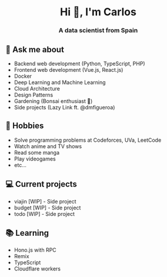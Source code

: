 <h1 align="center">Hi 👋, I'm Carlos</h1>
<h3 align="center">A data scientist from Spain</h3>

## 💬 Ask me about
- Backend web development (Python, TypeScript, PHP)
- Frontend web development (Vue.js, React.js)
- Docker
- Deep Learning and Machine Learning
- Cloud Architecture
- Design Patterns
- Gardening (Bonsai enthusiast :evergreen_tree:)
- Side projects (Lazy Link ft. @dmfigueroa)

## 📅 Hobbies
- Solve programming problems at Codeforces, UVa, LeetCode
- Watch anime and TV shows
- Read some manga
- Play videogames
- etc...

## 💻 Current projects
- viajin [WIP] - Side project
- budget [WIP] - Side project
- todo [WIP] - Side project

## 📚 Learning
- Hono.js with RPC
- Remix
- TypeScript
- Cloudflare workers